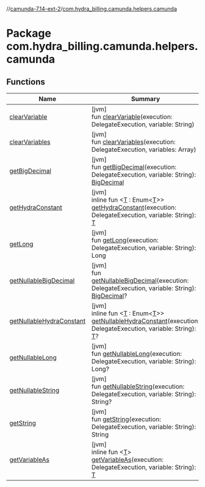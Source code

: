 //[camunda-7.14-ext-2](../../index.md)/[com.hydra_billing.camunda.helpers.camunda](index.md)

# Package com.hydra_billing.camunda.helpers.camunda

## Functions

| Name | Summary |
|---|---|
| [clearVariable](clear-variable.md) | [jvm]<br>fun [clearVariable](clear-variable.md)(execution: DelegateExecution, variable: String) |
| [clearVariables](clear-variables.md) | [jvm]<br>fun [clearVariables](clear-variables.md)(execution: DelegateExecution, variables: Array<String>) |
| [getBigDecimal](get-big-decimal.md) | [jvm]<br>fun [getBigDecimal](get-big-decimal.md)(execution: DelegateExecution, variable: String): [BigDecimal](https://docs.oracle.com/javase/8/docs/api/java/math/BigDecimal.html) |
| [getHydraConstant](get-hydra-constant.md) | [jvm]<br>inline fun <[T](get-hydra-constant.md) : Enum<[T](get-hydra-constant.md)>> [getHydraConstant](get-hydra-constant.md)(execution: DelegateExecution, variable: String): [T](get-hydra-constant.md) |
| [getLong](get-long.md) | [jvm]<br>fun [getLong](get-long.md)(execution: DelegateExecution, variable: String): Long |
| [getNullableBigDecimal](get-nullable-big-decimal.md) | [jvm]<br>fun [getNullableBigDecimal](get-nullable-big-decimal.md)(execution: DelegateExecution, variable: String): [BigDecimal](https://docs.oracle.com/javase/8/docs/api/java/math/BigDecimal.html)? |
| [getNullableHydraConstant](get-nullable-hydra-constant.md) | [jvm]<br>inline fun <[T](get-nullable-hydra-constant.md) : Enum<[T](get-nullable-hydra-constant.md)>> [getNullableHydraConstant](get-nullable-hydra-constant.md)(execution: DelegateExecution, variable: String): [T](get-nullable-hydra-constant.md)? |
| [getNullableLong](get-nullable-long.md) | [jvm]<br>fun [getNullableLong](get-nullable-long.md)(execution: DelegateExecution, variable: String): Long? |
| [getNullableString](get-nullable-string.md) | [jvm]<br>fun [getNullableString](get-nullable-string.md)(execution: DelegateExecution, variable: String): String? |
| [getString](get-string.md) | [jvm]<br>fun [getString](get-string.md)(execution: DelegateExecution, variable: String): String |
| [getVariableAs](get-variable-as.md) | [jvm]<br>inline fun <[T](get-variable-as.md)> [getVariableAs](get-variable-as.md)(execution: DelegateExecution, variable: String): [T](get-variable-as.md) |
